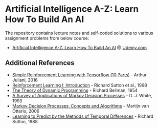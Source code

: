 # Artificial Intelligence A-Z: Learn How To Build An AI
The repository contains lecture notes and self-coded solutions to various assignment problems from below course:<br>
- [Artificial Intelligence A-Z: Learn How To Build An AI](https://www.udemy.com/artificial-intelligence-az/) @ [Udemy.com](https://www.udemy.com/)


## Additional References
- [Simple Reinforcement Learning with Tensorflow (10 Parts)](https://medium.com/emergent-future/simple-reinforcement-learning-with-tensorflow-part-0-q-learning-with-tables-and-neural-networks-d195264329d0) - Arthur Juliani, 2016
- [Reinforcement Learning I: Introduction](http://citeseer.ist.psu.edu/viewdoc/summary?doi=10.1.1.32.7692) - Richard Sutton et al., 1998
- [The Theory of Dynamic Programming](https://www.rand.org/content/dam/rand/pubs/papers/2008/P550.pdf) - Richard Bellman, 1954
- [A Survey of Applications of Markov Decision Processes](http://www.cs.uml.edu/ecg/uploads/AIfall14/MDPApplications3.pdf) - D. J. White, 1993
- [Markov Decision Processes: Concepts and Algorithms](https://pdfs.semanticscholar.org/968b/ab782e52faf0f7957ca0f38b9e9078454afe.pdf) - Martijn van Otterlo, 2009
- [Learning to Predict by the Methods of Temporal Differences](https://link.springer.com/article/10.1007/BF00115009) - Richard Sutton, 1988
